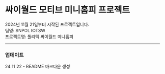 싸이월드 모티브 미니홈피 프로젝트
=============

2024년 11월 21일부터 시작된 프로젝트입니다.  
팀명: SNPOL IOTSW  
프로젝트명: 폴리텍 싸이월드 미니홈피  

<hr/>

### 업데이트

24 11 22 - README 마크다운 생성